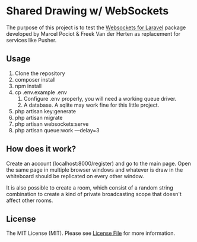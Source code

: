 # Shared Drawing w/ WebSockets

The purpose of this project is to test the [Websockets for Laravel](https://github.com/beyondcode/laravel-websockets) package developed by Marcel Pociot & Freek Van der Herten as replacement for services like Pusher. 

## Usage

1. Clone the repository
2. composer install
3. npm install
4. cp .env.example .env
	1. Configure .env properly, you will need a working queue driver.
	2. A database. A sqlite may work fine for this little project.
5. php artisan key:generate
6. php artisan migrate
7. php artisan websockets:serve
8. php artisan queue:work —delay=3

## How does it work?

Create an account (localhost:8000/register) and go to the main page. Open the same page in multiple browser windows and whatever is draw in the whiteboard should be replicated on every other window. 

It is also possible to create a room, which consist of a random string combination to create a kind of private broadcasting scope that doesn't affect other rooms.

## License

The MIT License (MIT). Please see [License File](LICENSE.md) for more information.
